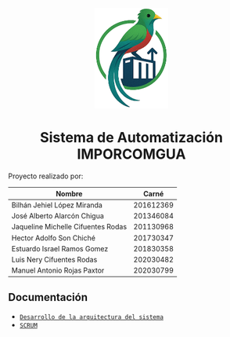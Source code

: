 <p align="center">
  <img src="./docs/assets/logo-IMPORCOMGUA.png" alt="LOGO_IMPORCOMGUA" width="150"/>
</p>
<h1 align="center">Sistema de Automatización IMPORCOMGUA</h1>


Proyecto realizado por:

| Nombre                                   | Carné     |
|------------------------------------------|-----------|
| Bilhán Jehiel López Miranda              | 201612369 |
| José Alberto Alarcón Chigua              | 201346084 |
| Jaqueline Michelle Cifuentes Rodas       | 201130968 |
| Hector Adolfo Son Chiché                 | 201730347 |
| Estuardo Israel Ramos Gomez              | 201830358 |
| Luis Nery Cifuentes Rodas                | 202030482 |
| Manuel Antonio Rojas Paxtor              | 202030799 |

## Documentación
- [`Desarrollo de la arquitectura del sistema`](./docs/)
- [`SCRUM`](./scrum/)

